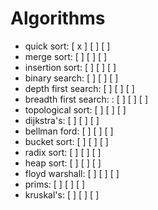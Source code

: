 # Algorithms

- quick sort: [ x ] [ ] [ ]
- merge sort: [ ] [ ] [ ]
- insertion sort: [ ] [ ] [ ]
- binary search: [ ] [ ] [ ]
- depth first search: [ ] [ ] [ ]
- breadth first search: : [ ] [ ] [ ]
- topological sort: [ ] [ ] [ ]
- dijkstra's: [ ] [ ] [ ]
- bellman ford: [ ] [ ] [ ]
- bucket sort: [ ] [ ] [ ]
- radix sort: [ ] [ ] [ ]
- heap sort: [ ] [ ] [ ]
- floyd warshall: [ ] [ ] [ ]
- prims: [ ] [ ] [ ]
- kruskal's: [ ] [ ] [ ]
